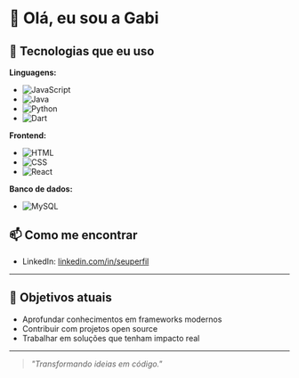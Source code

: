 # 👋 Olá, eu sou a Gabi

## 🚀 Tecnologias que eu uso

**Linguagens:**

- ![JavaScript](https://img.shields.io/badge/-JavaScript-F7DF1E?style=flat&logo=javascript&logoColor=black)
- ![Java](https://img.shields.io/badge/-Java-007396?style=flat&logo=java&logoColor=white)
- ![Python](https://img.shields.io/badge/-Python-3776AB?style=flat&logo=python&logoColor=white)
- ![Dart](https://img.shields.io/badge/-Dart-0175C2?style=flat&logo=dart&logoColor=white)

**Frontend:**

- ![HTML](https://img.shields.io/badge/-HTML5-E34F26?style=flat&logo=html5&logoColor=white)
- ![CSS](https://img.shields.io/badge/-CSS3-1572B6?style=flat&logo=css3&logoColor=white)
- ![React](https://img.shields.io/badge/-React-61DAFB?style=flat&logo=react&logoColor=black)

**Banco de dados:**

- ![MySQL](https://img.shields.io/badge/-MySQL-4479A1?style=flat&logo=mysql&logoColor=white)


## 📫 Como me encontrar

- LinkedIn: [linkedin.com/in/seuperfil](https://linkedin.com/in/gabrielefcavalcanti)  

---

## 🎯 Objetivos atuais

- Aprofundar conhecimentos em frameworks modernos
- Contribuir com projetos open source
- Trabalhar em soluções que tenham impacto real

---

> *"Transformando ideias em código."*
